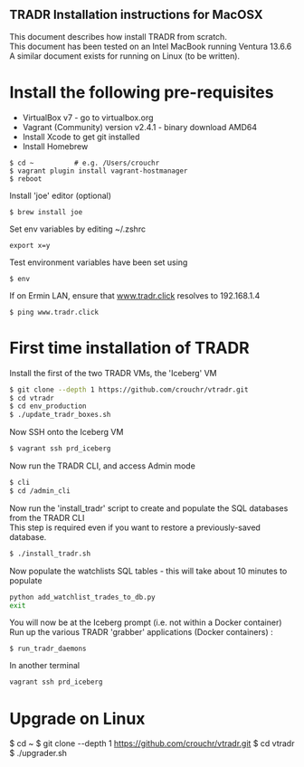 ## TRADR Installation instructions for MacOSX ##

This document describes how install TRADR from scratch.  
This document has been tested on an Intel MacBook running Ventura 13.6.6  
A similar document exists for running on Linux (to be written).  

# Install the following pre-requisites
- VirtualBox v7 - go to virtualbox.org
- Vagrant (Community) version v2.4.1 - binary download AMD64
- Install Xcode to get git installed
- Install Homebrew

```shell
$ cd ~          # e.g. /Users/crouchr
$ vagrant plugin install vagrant-hostmanager
$ reboot
```

Install 'joe' editor (optional)
```shell
$ brew install joe  
```

Set env variables by editing ~/.zshrc
```shell
export x=y
```

Test environment variables have been set using  
```shell
$ env
```

If on Ermin LAN, ensure that www.tradr.click resolves to 192.168.1.4  

```shell
$ ping www.tradr.click
```

# First time installation of TRADR 
Install the first of the two TRADR VMs, the 'Iceberg' VM
```bash
$ git clone --depth 1 https://github.com/crouchr/vtradr.git
$ cd vtradr
$ cd env_production
$ ./update_tradr_boxes.sh
```

Now SSH onto the Iceberg VM
```bash
$ vagrant ssh prd_iceberg
```

Now run the TRADR CLI, and access Admin mode
```bash
$ cli
$ cd /admin_cli
````

Now run the 'install_tradr' script to create and populate the SQL databases from the TRADR CLI   
This step is required even if you want to restore a previously-saved database. 
```bash
$ ./install_tradr.sh 
```


Now populate the watchlists SQL tables - this will take about 10 minutes to populate
```bash
python add_watchlist_trades_to_db.py
exit
```

You will now be at the Iceberg prompt (i.e. not within a Docker container) 
Run up the various TRADR 'grabber' applications (Docker containers) :   
```shell
$ run_tradr_daemons
```

In another terminal
```bash
vagrant ssh prd_iceberg
```




# Upgrade on Linux
$ cd ~
$ git clone --depth 1 https://github.com/crouchr/vtradr.git
$ cd vtradr
$ ./upgrader.sh